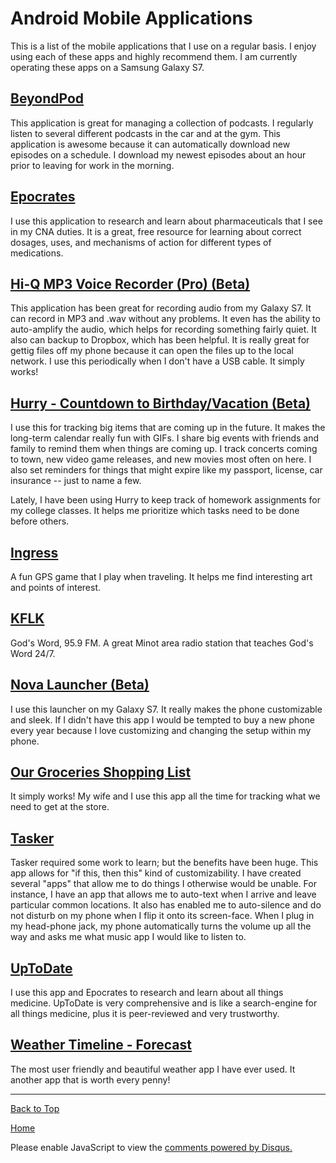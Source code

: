 # Android Mobile Applications

This is a list of the mobile applications that I use on a regular basis. I enjoy using each of these apps and highly recommend them. I am currently operating these apps on a Samsung Galaxy S7.

## <b> <a href="https://play.google.com/store/apps/details?id=mobi.beyondpod"> BeyondPod </a></b>

This application is great for managing a collection of podcasts. I regularly listen to several different podcasts in the car and at the gym. This application is awesome because it can automatically download new episodes on a schedule. I download my newest episodes about an hour prior to leaving for work in the morning.

## <b> <a href="https://play.google.com/store/apps/details?id=com.epocrates"> Epocrates </a></b>

I use this application to research and learn about pharmaceuticals that I see in my CNA duties. It is a great, free resource for learning about correct dosages, uses, and mechanisms of action for different types of medications.

## <b> <a href="https://play.google.com/store/apps/details?id=com.hiqrecorder.full"> Hi-Q MP3 Voice Recorder (Pro) (Beta) </a></b>

This application has been great for recording audio from my Galaxy S7. It can record in MP3 and .wav without any problems. It even has the ability to auto-amplify the audio, which helps for recording something fairly quiet. It also can backup to Dropbox, which has been helpful. It is really great for gettig files off my phone because it can open the files up to the local network. I use this periodically when I don't have a USB cable. It simply works!

## <b> <a href="https://play.google.com/store/apps/details?id=com.samruston.hurry"> Hurry - Countdown to Birthday/Vacation (Beta) </a></b>

I use this for tracking big items that are coming up in the future. It makes the long-term calendar really fun with GIFs. I share big events with friends and family to remind them when things are coming up. I track concerts coming to town, new video game releases, and new movies most often on here. I also set reminders for things that might expire like my passport, license, car insurance -- just to name a few.

Lately, I have been using Hurry to keep track of homework assignments for my college classes. It helps me prioritize which tasks need to be done before others.

## <b> <a href="https://play.google.com/store/apps/details?id=com.nianticproject.ingress"> Ingress </a></b>

A fun GPS game that I play when traveling. It helps me find interesting art and points of interest.

## <b><a href="https://play.google.com/store/apps/details?id=com.kflkfm"> KFLK </a></b>

God's Word, 95.9 FM. A great Minot area radio station that teaches God's Word 24/7.

## <b> <a href="https://play.google.com/store/apps/details?id=com.teslacoilsw.launcher"> Nova Launcher (Beta) </a></b>

I use this launcher on my Galaxy S7. It really makes the phone customizable and sleek. If I didn't have this app I would be tempted to buy a new phone every year because I love customizing and changing the setup within my phone. 

## <b> <a href="https://play.google.com/store/apps/details?id=com.headcode.ourgroceries"> Our Groceries Shopping List </a></b>

It simply works! My wife and I use this app all the time for tracking what we need to get at the store. 

## <b> <a href="https://play.google.com/store/apps/details?id=net.dinglisch.android.taskerm"> Tasker </a></b>

Tasker required some work to learn; but the benefits have been huge. This app allows for "if this, then this" kind of customizability. I have created several "apps" that allow me to do things I otherwise would be unable. For instance, I have an app that allows me to auto-text when I arrive and leave particular common locations. It also has enabled me to auto-silence and do not disturb on my phone when I flip it onto its screen-face. When I plug in my head-phone jack, my phone automatically turns the volume up all the way and asks me what music app I would like to listen to.

## <b> <a href="https://play.google.com/store/apps/details?id=com.uptodate.android"> UpToDate </a></b>

I use this app and Epocrates to research and learn about all things medicine. UpToDate is very comprehensive and is like a search-engine for all things medicine, plus it is peer-reviewed and very trustworthy. 

## <b> <a href="https://play.google.com/store/apps/details?id=com.samruston.weather"> Weather Timeline - Forecast </a></b>

The most user friendly and beautiful weather app I have ever used. It another app that is worth every penny!
* * *

<a href="https://shea08.github.io/android_mobile_applications">Back to Top</a>

[Home](./)

<div id="disqus_thread"></div>
<script>

/**
*  RECOMMENDED CONFIGURATION VARIABLES: EDIT AND UNCOMMENT THE SECTION BELOW TO INSERT DYNAMIC VALUES FROM YOUR PLATFORM OR CMS.
*  LEARN WHY DEFINING THESE VARIABLES IS IMPORTANT: https://disqus.com/admin/universalcode/#configuration-variables*/
/*
var disqus_config = function () {
this.page.url = "https://shea08.github.io/android_mobile_applications";  // Replace PAGE_URL with your page's canonical URL variable
this.page.identifier = "/android_mobile_applications/"; // Replace PAGE_IDENTIFIER with your page's unique identifier variable
};
*/
(function() { // DON'T EDIT BELOW THIS LINE
var d = document, s = d.createElement('script');
s.src = 'https://shea08.disqus.com/embed.js';
s.setAttribute('data-timestamp', +new Date());
(d.head || d.body).appendChild(s);
})();
</script>
<noscript>Please enable JavaScript to view the <a href="https://disqus.com/?ref_noscript">comments powered by Disqus.</a></noscript>
                            

